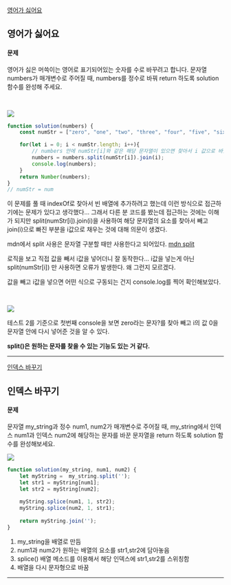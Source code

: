 [영어가 싫어요](https://school.programmers.co.kr/learn/courses/30/lessons/120894)
## 영어가 싫어요
#### 문제
영어가 싫은 머쓱이는 영어로 표기되어있는 숫자를 수로 바꾸려고 합니다. 문자열 numbers가 매개변수로 주어질 때, numbers를 정수로 바꿔 return 하도록 solution 함수를 완성해 주세요.

<br/>

![](https://velog.velcdn.com/images/jkang4531/post/f989ee90-f772-4d41-a0ba-a97083274b08/image.png)

```javascript
function solution(numbers) {
    const numStr = ["zero", "one", "two", "three", "four", "five", "six", "seven", "eight", "nine" ];

    for(let i = 0; i < numStr.length; i++){
        // numbers 안에 numStr[i]와 같은 해당 문자열이 있으면 찾아서 i 값으로 바꿈
        numbers = numbers.split(numStr[i]).join(i);
        console.log(numbers);    
    }
    return Number(numbers);
}
// numStr = num

```
이 문제를 풀 때 indexOf로 찾아서 빈 배열에 추가하려고 했는데 이런 방식으로 접근하기에는 문제가 있다고 생각했다... 그래서 다른 분 코드를 봤는데 접근하는 것에는 이해가 되지만 
split(numStr[i]).join(i)을 사용하여 해당 문자열의 요소를 찾아서 빼고 join(i)으로 빠진 부분을 i값으로 채우는 것에 대해 의문이 생겼다.

mdn에서 split 사용은 문자열 구분할 때만 사용한다고 되어있다.
[mdn split](https://developer.mozilla.org/ko/docs/Web/JavaScript/Reference/Global_Objects/String/split)

로직을 보고 직접 값을 빼서 i값을 넣어더니 잘 동작한다...
i값을 넣는게 아닌 split(numStr[i]) 만 사용하면 오류가 발생한다. 왜 그런지 모르겠다.

값을 빼고 i값을 넣으면 어떤 식으로 구동되는 건지 console.log를 찍어 확인해보았다.

<br/>

![](https://velog.velcdn.com/images/jkang4531/post/d9bbbda3-e294-4a36-a148-5e8632eb907a/image.png)

테스트 2를 기준으로 첫번째 console을 보면 zero라는 문자?를 찾아 빼고 i의 값 0을 문자열 안에 다시 넣어준 것을 알 수 있다.

**split()은 원하는 문자를 찾을 수 있는 기능도 있는 거 같다.**

---
[인덱스 바꾸기](https://school.programmers.co.kr/learn/courses/30/lessons/120895)
## 인덱스 바꾸기
#### 문제
문자열 my_string과 정수 num1, num2가 매개변수로 주어질 때, my_string에서 인덱스 num1과 인덱스 num2에 해당하는 문자를 바꾼 문자열을 return 하도록 solution 함수를 완성해보세요.

![](https://velog.velcdn.com/images/jkang4531/post/9e63c4e2-6b4e-4c05-a921-7278bf6f5b16/image.png)

```javascript
function solution(my_string, num1, num2) {
    let myString =  my_string.split('');
    let str1 = myString[num1];
    let str2 = myString[num2];
    
    myString.splice(num1, 1, str2);
    myString.splice(num2, 1, str1);
    
    return myString.join('');
}
```
1. my_string을 배열로 만듬
2. num1과 num2가 원하는 배열의 요소를 str1,str2에 담아놓음
3. splice() 배열 메소드를 이용해서 해당 인덱스에 str1,str2를 스위칭함
4. 배열을 다시 문자형으로 바꿈

---

